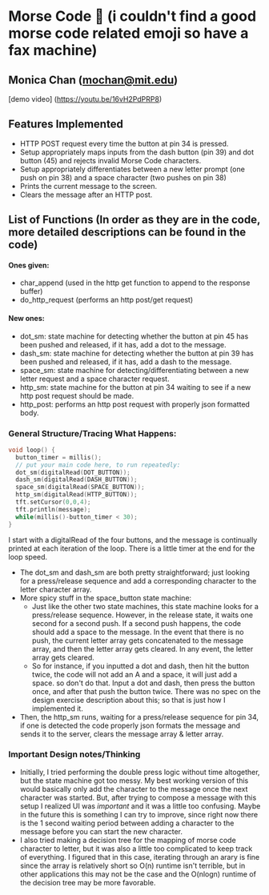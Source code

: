 # Morse Code 📠 (i couldn't find a good morse code related emoji so have a fax machine)
## Monica Chan (mochan@mit.edu)

[demo video] (https://youtu.be/16vH2PdPRP8)
## Features Implemented

- HTTP POST request every time the button at pin 34 is pressed.
- Setup appropriately maps inputs from the dash button (pin 39) and dot button (45) and rejects invalid Morse Code characters.
- Setup appropriately differentiates between a new letter prompt (one push on pin 38) and a space character (two pushes on pin 38)
- Prints the current message to the screen. 
- Clears the message after an HTTP post.


## List of Functions (In order as they are in the code, more detailed descriptions can be found in the code)
#### Ones given:
- char_append (used in the http get function to append to the response buffer)
- do_http_request (performs an http post/get request)

#### New ones:
- dot_sm: state machine for detecting whether the button at pin 45 has been pushed and released, if it has, add a dot to the message. 
- dash_sm: state machine for detecting whether the button at pin 39 has been pushed and released, if it has, add a dash to the message. 
- space_sm: state machine for detecting/differentiating between a new letter request and a space character request. 
- http_sm: state machine for the button at pin 34 waiting to see if a new http post request should be made. 
- http_post: performs an http post request with properly json formatted body.

### General Structure/Tracing What Happens:
```cpp
void loop() {
  button_timer = millis();
  // put your main code here, to run repeatedly:
  dot_sm(digitalRead(DOT_BUTTON));
  dash_sm(digitalRead(DASH_BUTTON));
  space_sm(digitalRead(SPACE_BUTTON));
  http_sm(digitalRead(HTTP_BUTTON));
  tft.setCursor(0,0,4);
  tft.println(message);
  while(millis()-button_timer < 30);
}
```
I start with a digitalRead of the four buttons, and the message is continually printed at each iteration of the loop. There is a little timer at the end for the loop speed.

- The dot_sm and dash_sm are both pretty straightforward; just looking for a press/release sequence and add a corresponding character to the letter character array.
- More spicy stuff in the space_button state machine:
    - Just like the other two state machines, this state machine looks for a press/release sequence. However, in the release state, it waits one second for a second push. If a second push happens, the code should add a space to the message. In the event that there is no push, the current letter array gets concatenated to the message array, and then the letter array gets cleared. In any event, the letter array gets cleared. 
    -  So for instance, if you inputted a dot and dash, then hit the button twice, the code will not add an A and a space, it will just add a space. so don't do that. Input a dot and dash, then press the button once, and after that push the button twice. There was no spec on the design exercise description about this; so that is just how I implemented it. 
- Then, the http_sm runs, waiting for a press/release sequence for pin 34, if one is detected the code properly json formats the message and sends it to the server, clears the message array & letter array. 


### Important Design notes/Thinking
- Initially, I tried performing the double press logic without time altogether, but the state machine got too messy. My best working version of this would basically only add the character to the message once the next character was started. But, after trying to compose a message with this setup I realized UI was *important* and it was a little too confusing. Maybe in the future this is something I can try to improve, since right now there is the 1 second waiting period between adding a character to the message before you can start the new character. 
- I also tried making a decision tree for the mapping of morse code character to letter, but it was also a little too complicated to keep track of everything. I figured that in this case, iterating through an arary is fine since the array is relatively short so O(n) runtime isn't terrible, but in other applications this may not be the case and the O(nlogn) runtime of the decision tree may be more favorable.


